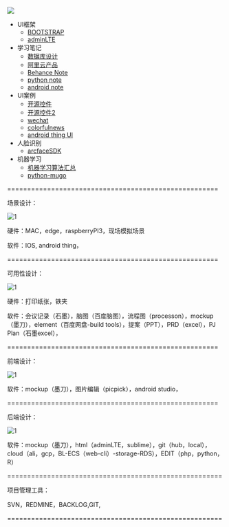 ![](http://ww1.sinaimg.cn/large/005Xtdi2jw1f6307cu3krj30rs05kglz.jpg)

* UI框架
    * [BOOTSTRAP](https://github.com/sideboyd/bootstrap)
    * [adminLTE](https://github.com/sideboyd/AdminLTE)
* 学习笔记
    * [数据库设计](https://github.com/sideboyd/markdown/blob/master/files/data%20design.md)
    * [阿里云产品](https://github.com/sideboyd/markdown/blob/master/files/aliyun.md)
    * [Behance Note](https://github.com/sideboyd/markdown/blob/master/files/Behance%20Note.md)
    * [python note](https://github.com/sideboyd/markdown/blob/master/files/Python%20note.md)
    * [android note](https://github.com/sideboyd/AndroidNote)
* UI案例
    * [开源控件](https://github.com/sideboyd/android-open-project)
    * [开源控件2](https://github.com/sideboyd/awesome-android)
    * [wechat](https://github.com/sideboyd/weui)
    * [colorfulnews](https://github.com/sideboyd/ColorfulNews)
    * [android thing UI](https://github.com/sideboyd/sample-simpleui)
* 人脸识别
    * [arcfaceSDK](https://github.com/sideboyd/ArcFaceDemo)
* 机器学习
    * [机器学习算法汇总](https://github.com//RedditSota/state-of-the-art-result-for-machine-learning-problems)
    * [python-mugo](https://github.com/brilee/MuGo)


=====================================================

场景设计：

![1](https://github.com/sideboyd/markdown/blob/master/image/%E5%9C%BA%E6%99%AFsiri%2BEDGE.gif)

硬件：MAC，edge，raspberryPI3，现场模拟场景

软件：IOS, android thing，

=====================================================

可用性设计：

![1](https://github.com/sideboyd/markdown/blob/master/image/bricks.gif)

硬件：打印纸张，铁夹

软件：会议记录（石墨），脑图（百度脑图），流程图（processon），mockup（墨刀），element（百度网盘-build tools），提案（PPT），PRD（excel），PJ Plan（石墨excel），

=====================================================

前端设计：

![1](https://github.com/sideboyd/markdown/blob/master/image/google_newsstand_like_navigation_pattern.gif)

软件：mockup（墨刀），图片编辑（picpick），android studio，

=====================================================

后端设计：

![1](https://github.com/sideboyd/markdown/blob/master/image/tables.gif)

软件：mockup（墨刀），html（adminLTE，sublime），git（hub，local），cloud（ali，gcp，BL-ECS（web-cli）-storage-RDS），EDIT（php，python，R）

======================================================

项目管理工具：

SVN，REDMINE，BACKLOG,GIT,

======================================================